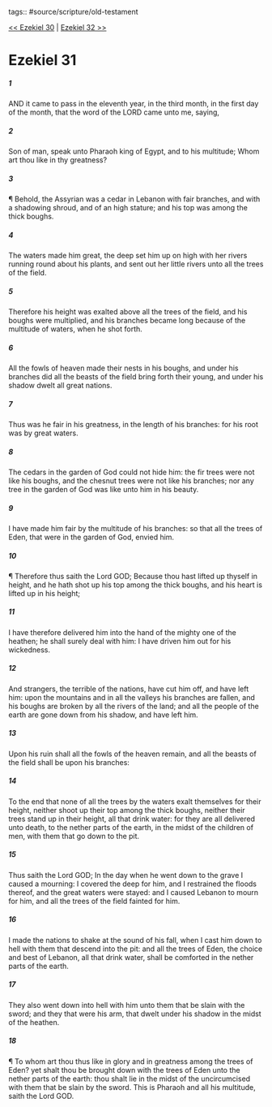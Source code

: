 tags:: #source/scripture/old-testament

[<< Ezekiel 30](/Old_Testament/26_Ezekiel/Ezekiel_30.md) | [Ezekiel 32 >>](/Old_Testament/26_Ezekiel/Ezekiel_32.md)

# Ezekiel 31

##### 1

AND it came to pass in the eleventh year, in the third month, in the first day of the month, that the word of the LORD came unto me, saying,

##### 2

Son of man, speak unto Pharaoh king of Egypt, and to his multitude; Whom art thou like in thy greatness?

##### 3

¶ Behold, the Assyrian was a cedar in Lebanon with fair branches, and with a shadowing shroud, and of an high stature; and his top was among the thick boughs.

##### 4

The waters made him great, the deep set him up on high with her rivers running round about his plants, and sent out her little rivers unto all the trees of the field.

##### 5

Therefore his height was exalted above all the trees of the field, and his boughs were multiplied, and his branches became long because of the multitude of waters, when he shot forth.

##### 6

All the fowls of heaven made their nests in his boughs, and under his branches did all the beasts of the field bring forth their young, and under his shadow dwelt all great nations.

##### 7

Thus was he fair in his greatness, in the length of his branches: for his root was by great waters.

##### 8

The cedars in the garden of God could not hide him: the fir trees were not like his boughs, and the chesnut trees were not like his branches; nor any tree in the garden of God was like unto him in his beauty.

##### 9

I have made him fair by the multitude of his branches: so that all the trees of Eden, that were in the garden of God, envied him.

##### 10

¶ Therefore thus saith the Lord GOD; Because thou hast lifted up thyself in height, and he hath shot up his top among the thick boughs, and his heart is lifted up in his height;

##### 11

I have therefore delivered him into the hand of the mighty one of the heathen; he shall surely deal with him: I have driven him out for his wickedness.

##### 12

And strangers, the terrible of the nations, have cut him off, and have left him: upon the mountains and in all the valleys his branches are fallen, and his boughs are broken by all the rivers of the land; and all the people of the earth are gone down from his shadow, and have left him.

##### 13

Upon his ruin shall all the fowls of the heaven remain, and all the beasts of the field shall be upon his branches:

##### 14

To the end that none of all the trees by the waters exalt themselves for their height, neither shoot up their top among the thick boughs, neither their trees stand up in their height, all that drink water: for they are all delivered unto death, to the nether parts of the earth, in the midst of the children of men, with them that go down to the pit.

##### 15

Thus saith the Lord GOD; In the day when he went down to the grave I caused a mourning: I covered the deep for him, and I restrained the floods thereof, and the great waters were stayed: and I caused Lebanon to mourn for him, and all the trees of the field fainted for him.

##### 16

I made the nations to shake at the sound of his fall, when I cast him down to hell with them that descend into the pit: and all the trees of Eden, the choice and best of Lebanon, all that drink water, shall be comforted in the nether parts of the earth.

##### 17

They also went down into hell with him unto them that be slain with the sword; and they that were his arm, that dwelt under his shadow in the midst of the heathen.

##### 18

¶ To whom art thou thus like in glory and in greatness among the trees of Eden? yet shalt thou be brought down with the trees of Eden unto the nether parts of the earth: thou shalt lie in the midst of the uncircumcised with them that be slain by the sword. This is Pharaoh and all his multitude, saith the Lord GOD.
